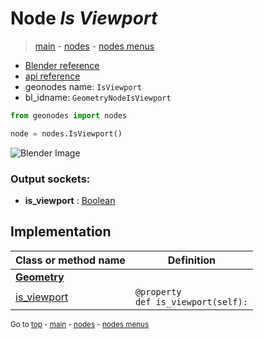 # Node *Is Viewport*

> [main](../structure.md) - [nodes](nodes.md) - [nodes menus](nodes_menus.md)

- [Blender reference](https://docs.blender.org/manual/en/latest/modeling/geometry_nodes/input/is_viewport.html)
- [api reference](https://docs.blender.org/api/current/bpy.types.GeometryNodeIsViewport.html)
- geonodes name: `IsViewport`
- bl_idname: `GeometryNodeIsViewport`

```python
from geonodes import nodes

node = nodes.IsViewport()
```

![Blender Image](https://docs.blender.org/manual/en/latest/_images/node-types_GeometryNodeIsViewport.webp)

### Output sockets:

- **is_viewport** : [Boolean](Boolean.md)

## Implementation

| Class or method name | Definition |
|----------------------|------------|
| **[Geometry](Geometry.md)** |
| [is_viewport](Geometry.md#is_viewport-property) | `@property`<br> `def is_viewport(self):` |

<sub>Go to [top](#node-Is-Viewport) - [main](../structure.md) - [nodes](nodes.md) - [nodes menus](nodes_menus.md)</sub>

